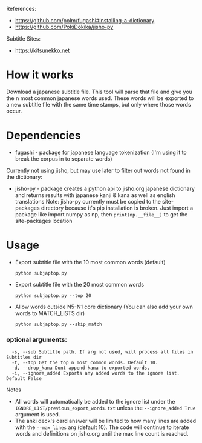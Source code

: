 References:
- https://github.com/polm/fugashi#installing-a-dictionary
- https://github.com/PokiDokika/jisho-py

Subtitle Sites:
- https://kitsunekko.net

# How it works
Download a japanese subtitle file. This tool will parse that file and give you the n most common japanese words used. These words will be exported to a new subtitle file with the same time stamps, but only where those words occur.

# Dependencies
- fugashi - package for japanese language tokenization (I'm using it to break the corpus in to separate words)

Currently not using jisho, but may use later to filter out words not found in the dictionary:
- jisho-py - package creates a python api to jisho.org japanese dictionary and returns results with japanese kanji & kana as well as english translations
Note: jisho-py currently must be copied to the site-packages directory because it's pip installation is broken. Just import a package like import numpy as np, then `print(np.__file__)` to get the site-packages location

# Usage
- Export subtitle file with the 10 most common words (default)
    ```
    python subjaptop.py
    ```
- Export subtitle file with the 20 most common words
    ```
    python subjaptop.py --top 20
    ```
- Allow words outside N5-N1 core dictionary (You can also add your own words to MATCH_LISTS dir)
    ```
    python subjaptop.py --skip_match
    ```
    
### optional arguments:
```
  -s, --sub Subtitle path. If arg not used, will process all files in Subtitles dir
  -t, --top Get the top n most common words. Default 10.
  -d, --drop_kana Dont append kana to exported words.
  -i, --ignore_added Exports any added words to the ignore list. Default False
``` 

Notes
- All words will automatically be added to the ignore list under the `IGNORE_LIST/previous_export_words.txt` unless the `--ignore_added True` argument is used.
- The anki deck's card answer will be limited to how many lines are added with the `--max_lines` arg (default 10). The code will continue to iterate words and definitions on jisho.org until the max line count is reached.